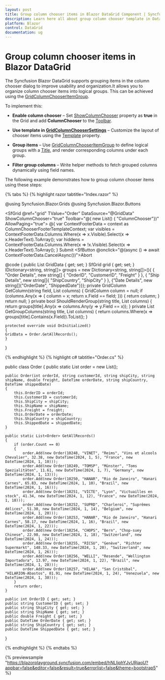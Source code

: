 ```yaml
---
layout: post
title: Group column chooser items in Blazor DataGrid Component | Syncfusion
description: Learn here all about group column chooser template in DataGrid in Syncfusion Blazor DataGrid component and more.
platform: Blazor
control: DataGrid
documentation: ug
---
```


# Group column chooser items in Blazor DataGrid

The Syncfusion Blazor DataGrid supports grouping items in the column chooser dialog to improve usability and organization.It allows you to organize column chooser items into logical groups. This can be achieved using the [GridColumnChooserItemGroup](https://help.syncfusion.com/cr/blazor/Syncfusion.Blazor.Grids.GridColumnChooserItemGroup.html).

To implement this:

* **Enable column chooser** – Set [ShowColumnChooser](https://help.syncfusion.com/cr/blazor/Syncfusion.Blazor.Grids.SfGrid-1.html#Syncfusion_Blazor_Grids_SfGrid_1_ShowColumnChooser) property as **true** in the Grid and add **ColumnChooser** to the [Toolbar](https://help.syncfusion.com/cr/blazor/Syncfusion.Blazor.Grids.SfGrid-1.html#Syncfusion_Blazor_Grids_SfGrid_1_Toolbar).

* **Use template in [GridColumnChooserSettings](https://help.syncfusion.com/cr/blazor/Syncfusion.Blazor.Grids.GridColumnChooserSettings.html)** – Customize the layout of chooser items using the [Template](https://help.syncfusion.com/cr/blazor/Syncfusion.Blazor.Grids.GridColumnChooserSettings.html#Syncfusion_Blazor_Grids_GridColumnChooserSettings_Template) property.

* **Group items** – Use [GridColumnChooserItemGroup](https://help.syncfusion.com/cr/blazor/Syncfusion.Blazor.Grids.GridColumnChooserItemGroup.html) to define logical groups with a [Title](https://help.syncfusion.com/cr/blazor/Syncfusion.Blazor.Grids.GridColumnChooserItemGroup.html#Syncfusion_Blazor_Grids_GridColumnChooserItemGroup_Title), and render corresponding columns under each group.

* **Filter group columns** – Write helper methods to fetch grouped columns dynamically using field names.

The following example demonstrates how to group column chooser items using these steps:

{% tabs %}
{% highlight razor tabtitle="Index.razor" %}

@using Syncfusion.Blazor.Grids
@using Syncfusion.Blazor.Buttons

<SfGrid @ref="grid" TValue="Order" DataSource="@GridData" ShowColumnChooser="true" Toolbar="@( new List<string>() { "ColumnChooser"})" AllowPaging="true">
    <GridColumnChooserSettings>
        <Template>
            @{
                var ContextData = context as ColumnChooserTemplateContext;
            }
            @if (ShouldRenderGroup("Order Details", ContextData.Columns))
            {
                <GridColumnChooserItemGroup Title="Order Details">
                    @foreach (var column in GetGroupColumns("Order Details", ContextData.Columns))
                    {
                        <GridColumnChooserItem Column="column"></GridColumnChooserItem>
                    }
                </GridColumnChooserItemGroup>
            }
            @if (ShouldRenderGroup("Ship Details", ContextData.Columns))
            {
                <GridColumnChooserItemGroup Title="Ship Details">
                    @foreach (var column in GetGroupColumns("Ship Details", ContextData.Columns))
                    {
                        <GridColumnChooserItem Column="column"></GridColumnChooserItem>
                    }
                </GridColumnChooserItemGroup>
            }
            @if (ShouldRenderGroup("Date Details", ContextData.Columns))
            {
                <GridColumnChooserItemGroup Title="Date Details">
                    @foreach (var column in GetGroupColumns("Date Details", ContextData.Columns))
                    {
                        <GridColumnChooserItem Column="column"></GridColumnChooserItem>
                    }
                </GridColumnChooserItemGroup>
            }
        </Template>
        <FooterTemplate>
            @{
                var ContextFooterData = context as ColumnChooserFooterTemplateContext;
                var visibles = ContextFooterData.Columns.Where(x => x.Visible).Select(x => x.HeaderText).ToArray();
                var hiddens = ContextFooterData.Columns.Where(x => !x.Visible).Select(x => x.HeaderText).ToArray();
            }
            <SfButton IsPrimary="true" OnClick="@(async () => { await grid.ShowColumnsAsync(visibles); await grid.HideColumnsAsync(hiddens); })"> Submit</SfButton>
            <SfButton @onclick="@(async () => await ContextFooterData.CancelAsync())">Abort</SfButton>
        </FooterTemplate>
    </GridColumnChooserSettings>
    <GridColumns>
        <GridColumn Field=@nameof(Order.OrderID) HeaderText="Order ID" TextAlign="TextAlign.Right" IsPrimaryKey="true" Width="120"></GridColumn>
        <GridColumn Field=@nameof(Order.CustomerID) HeaderText="Customer Name" Width="150"></GridColumn>
        <GridColumn Field=@nameof(Order.OrderDate) HeaderText="Order Date" Format="d" Type="ColumnType.Date" TextAlign="TextAlign.Right" Width="130"></GridColumn>
        <GridColumn Field=@nameof(Order.Freight) HeaderText="Freight" Format="C2" TextAlign="TextAlign.Right" Width="120"></GridColumn>
        <GridColumn Field=@nameof(Order.ShippedDate) HeaderText="Shipped Date" Format="d" Type="ColumnType.Date" TextAlign="TextAlign.Right" Width="150"></GridColumn>
        <GridColumn Field=@nameof(Order.ShipCountry) HeaderText="Ship Country" Visible="false" Width="150"></GridColumn>
        <GridColumn Field=@nameof(Order.ShipCity) HeaderText="Ship City" Visible="false" Width="150"></GridColumn>
    </GridColumns>
</SfGrid>

@code
{
    public List<Order> GridData { get; set; } 
    SfGrid<Order> grid { get; set; }
    IDictionary<string, string[]> groups = new Dictionary<string, string[]>(){
        { "Order Details", new string[] { "OrderID", "CustomerID", "Freight" } }, { "Ship Details", new string[]{ "ShipCountry", "ShipCity" } }, {"Date Details", new string[]{"OrderDate", "ShippedDate"}}};
    private GridColumn GetColumn(string field, List<GridColumn> columns)
    {
        GridColumn column = null;
        if (columns.Any(x => { column = x; return x.Field == field; }))
        {
            return column;
        }
        return null;
    }
    private bool ShouldRenderGroup(string title, List<GridColumn> columns)
    {
        return groups[title].Any(x => columns.Any(y => y.Field == x));
    }
    private List<GridColumn> GetGroupColumns(string title, List<GridColumn> columns)
    {
        return columns.Where(x => groups[title].Contains(x.Field)).ToList();
    }

    protected override void OnInitialized()
    {
    GridData = Order.GetAllRecords(); 
    }

}

{% endhighlight %}
{% highlight c# tabtitle="Order.cs" %}

public class Order
{
    public static List<Order> order = new List<Order>();

    public Order(int orderId, string customerId, string shipCity, string shipName, double freight, DateTime orderDate, string shipCountry, DateTime shippedDate)
    {
        this.OrderID = orderId;
        this.CustomerID = customerId;
        this.ShipCity = shipCity;
        this.ShipName = shipName;
        this.Freight = freight;
        this.OrderDate = orderDate;
        this.ShipCountry = shipCountry;
        this.ShippedDate = shippedDate;
    }

    public static List<Order> GetAllRecords()
    {
        if (order.Count == 0)
        {
            order.Add(new Order(10248, "VINET", "Reims", "Vins et alcools Chevalier", 32.38, new DateTime(2024, 1, 5), "France", new DateTime(2024, 1, 10)));
            order.Add(new Order(10249, "TOMSP", "Münster", "Toms Spezialitäten", 11.61, new DateTime(2024, 1, 7), "Germany", new DateTime(2024, 1, 13)));
            order.Add(new Order(10250, "HANAR", "Rio de Janeiro", "Hanari Carnes", 65.83, new DateTime(2024, 1, 10), "Brazil", new DateTime(2024, 1, 16)));
            order.Add(new Order(10251, "VICTE", "Lyon", "Victuailles en stock", 41.34, new DateTime(2024, 1, 12), "France", new DateTime(2024, 1, 18)));
            order.Add(new Order(10252, "SUPRD", "Charleroi", "Suprêmes délices", 51.30, new DateTime(2024, 1, 14), "Belgium", new DateTime(2024, 1, 20)));
            order.Add(new Order(10253, "HANAR", "Rio de Janeiro", "Hanari Carnes", 58.17, new DateTime(2024, 1, 16), "Brazil", new DateTime(2024, 1, 22)));
            order.Add(new Order(10254, "CHOPS", "Bern", "Chop-suey Chinese", 22.98, new DateTime(2024, 1, 18), "Switzerland", new DateTime(2024, 1, 24)));
            order.Add(new Order(10255, "RICSU", "Genève", "Richter Supermarkt", 148.33, new DateTime(2024, 1, 20), "Switzerland", new DateTime(2024, 1, 26)));
            order.Add(new Order(10256, "WELLI", "Resende", "Wellington Importadora", 13.97, new DateTime(2024, 1, 22), "Brazil", new DateTime(2024, 1, 28)));
            order.Add(new Order(10257, "HILAA", "San Cristóbal", "HILARION-Abastos", 81.91, new DateTime(2024, 1, 24), "Venezuela", new DateTime(2024, 1, 30)));
        }
        return order;
    }

    public int OrderID { get; set; }
    public string CustomerID { get; set; }
    public string ShipCity { get; set; }
    public string ShipName { get; set; }
    public double Freight { get; set; }
    public DateTime OrderDate { get; set; }
    public string ShipCountry { get; set; }
    public DateTime ShippedDate { get; set; }
}

{% endhighlight %}
{% endtabs %}

{% previewsample "https://blazorplayground.syncfusion.com/embed/hNLIjphYJvURjaoU?appbar=false&editor=false&result=true&errorlist=false&theme=bootstrap5" %}

